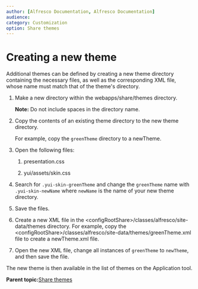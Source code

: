 ```yaml
---
author: [Alfresco Documentation, Alfresco Documentation]
audience: 
category: Customization
option: Share themes
---
```


# Creating a new theme

Additional themes can be defined by creating a new theme directory containing the necessary files, as well as the corresponding XML file, whose name must match that of the theme's directory.

1.  Make a new directory within the webapps/share/themes directory.

    **Note:** Do not include spaces in the directory name.

2.  Copy the contents of an existing theme directory to the new theme directory.

    For example, copy the `greenTheme` directory to a newTheme.

3.  Open the following files:

    1.  presentation.css

    2.  yui/assets/skin.css

4.  Search for `.yui-skin-greenTheme` and change the `greenTheme` name with `.yui-skin-newName` where `newName` is the name of your new theme directory.

5.  Save the files.

6.  Create a new XML file in the <configRootShare\>/classes/alfresco/site-data/themes directory. For example, copy the <configRootShare\>/classes/alfresco/site-data/themes/greenTheme.xml file to create a newTheme.xml file.

7.  Open the new XML file, change all instances of `greenTheme` to `newTheme`, and then save the file.


The new theme is then available in the list of themes on the Application tool.

**Parent topic:**[Share themes](../concepts/themes-intro.md)

